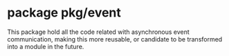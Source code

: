 # package pkg/event

This package hold all the code related with asynchronous
event communication, making this more reusable, or candidate
to be transformed into a module in the future.

